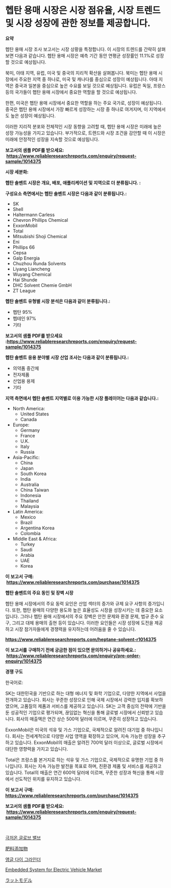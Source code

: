 <p><h1>헵탄 용매 시장은 시장 점유율, 시장 트렌드 및 시장 성장에 관한 정보를 제공합니다.</h1></p><p><strong>요약</strong></p>
<p><p>헵탄 용매 시장 조사 보고서는 시장 상황을 특정합니다. 이 시장의 트렌드를 간략히 살펴보면 다음과 같습니다. 헵탄 용매 시장은 예측 기간 동안 연평균 성장률인 11.1%로 성장할 것으로 예상됩니다. </p><p>북미, 아태 지역, 유럽, 미국 및 중국의 지리적 확산을 살펴봅니다. 북미는 헵탄 용매 시장에서 주요한 지역 중 하나로, 미국 및 캐나다를 중심으로 성장이 예상됩니다. 아태 지역은 중국과 일본을 중심으로 높은 수요를 보일 것으로 예상됩니다. 유럽은 독일, 프랑스 등의 국가들이 헵탄 용매 시장에서 중요한 역할을 할 것으로 예상됩니다.</p><p>한편, 미국은 헵탄 용매 시장에서 중요한 역할을 하는 주요 국가로, 성장이 예상됩니다. 중국은 헵탄 용매 시장에서 가장 빠르게 성장하는 시장 중 하나로 여겨지며, 이 지역에서도 높은 성장이 예상됩니다.</p><p>이러한 지리적 분포와 전체적인 시장 동향을 고려할 때, 헵탄 용매 시장은 미래에 높은 성장 가능성을 가지고 있습니다. 부가적으로, 트렌드와 시장 조건을 감안할 때 이 시장은 미래에 안정적인 성장을 지속할 것으로 예상됩니다.</p></p>
<p><strong>보고서의 샘플 PDF를 받으세요: &nbsp;<a href="https://www.reliableresearchreports.com/enquiry/request-sample/1014375">https://www.reliableresearchreports.com/enquiry/request-sample/1014375</a></strong></p>
<p><strong>시장 세분화:</strong></p>
<p><strong> 헵탄 솔벤트 시장은 개요, 배포, 애플리케이션 및 지역으로 더 분류됩니다. :</strong></p>
<p><strong>구성요소 측면에서는 헵탄 솔벤트 시장은 다음과 같이 분류됩니다.:</strong></p>
<p><ul><li>SK</li><li>Shell</li><li>Haltermann Carless</li><li>Chevron Phillips Chemical</li><li>ExxonMobil</li><li>Total</li><li>Mitsubishi Shoji Chemical</li><li>Eni</li><li>Phillips 66</li><li>Cepsa</li><li>Galp Energia</li><li>Chuzhou Runda Solvents</li><li>Liyang Liancheng</li><li>Wuyang Chemical</li><li>Hai Shunde</li><li>DHC Solvent Chemie GmbH</li><li>ZT League</li></ul></p>
<p><strong> 헵탄 솔벤트 유형별 시장 분석은 다음과 같이 분류됩니다.:</strong></p>
<p><ul><li>헵탄 95%</li><li>헵테인 97%</li><li>기타</li></ul></p>
<p><strong>보고서의 샘플 PDF를 받으세요 :<a href="https://www.reliableresearchreports.com/enquiry/request-sample/1014375">https://www.reliableresearchreports.com/enquiry/request-sample/1014375</a></strong></p>
<p><strong> 헵탄 솔벤트 응용 분야별 시장 산업 조사는 다음과 같이 분류됩니다.:</strong></p>
<p><ul><li>의약품 중간체</li><li>전자제품</li><li>산업용 용제</li><li>기타</li></ul></p>
<p><strong>지역 측면에서 헵탄 솔벤트 지역별로 이용 가능한 시장 플레이어는 다음과 같습니다.:</strong></p>
<p><ul>
    <li>
        North America:
        <ul>
            <li>United States</li>
            <li>Canada</li>
        </ul>
    </li>
    <li>
        Europe:
        <ul>
            <li>Germany</li>
            <li>France</li>
            <li>U.K.</li>
            <li>Italy</li>
            <li>Russia</li>
        </ul>
    </li>
    <li>
        Asia-Pacific:
        <ul>
            <li>China</li>
            <li>Japan</li>
            <li>South Korea</li>
            <li>India</li>
            <li>Australia</li>
            <li>China Taiwan</li>
            <li>Indonesia</li>
            <li>Thailand</li>
            <li>Malaysia</li>
        </ul>
    </li>
    <li>
        Latin America:
        <ul>
            <li>Mexico</li>
            <li>Brazil</li>
            <li>Argentina Korea</li>
            <li>Colombia</li>
        </ul>
    </li>
    <li>
        Middle East & Africa:
        <ul>
            <li>Turkey</li>
            <li>Saudi</li>
            <li>Arabia</li>
            <li>UAE</li>
            <li>Korea</li>
        </ul>
    </li>
    </ul></p>
<p><strong>이 보고서 구매: &nbsp;<a href="https://www.reliableresearchreports.com/purchase/1014375">https://www.reliableresearchreports.com/purchase/1014375</a></strong></p>
<p><strong>헵탄 솔벤트의 주요 동인 및 장벽 시장</strong></p>
<p><p>헵탄 용매 시장에서의 주요 동력 요인은 산업 섹터의 증가와 규제 요구 사항의 증가입니다. 또한, 헵탄 용매의 다양한 용도와 높은 효율성도 시장을 성장시키는 데 중요한 요소입니다. 그러나 헵탄 용매 시장에서의 주요 장벽은 안전 문제와 환경 문제, 법규 준수 요구, 그리고 대체 용매의 출현 등이 있습니다. 이러한 요인들은 시장 성장에 도전을 제공하고 시장 참가자들에게 경쟁력을 유지하는데 어려움을 줄 수 있습니다.</p></p>
<p><strong><a href="https://www.reliableresearchreports.com/heptane-solvent-r1014375">https://www.reliableresearchreports.com/heptane-solvent-r1014375</a></strong></p>
<p><strong>이 보고서를 구매하기 전에 궁금한 점이 있으면 문의하거나 공유하세요.: &nbsp;<a href="https://www.reliableresearchreports.com/enquiry/pre-order-enquiry/1014375">https://www.reliableresearchreports.com/enquiry/pre-order-enquiry/1014375</a></strong></p>
<p><strong>경쟁 구도</strong></p>
<p><p>한국어로:</p><p>SK는 대한민국을 기반으로 하는 대형 에너지 및 화학 기업으로, 다양한 지역에서 사업을 전개하고 있습니다. 회사는 꾸준한 성장으로 인해 국제 시장에서 강력한 입지를 확보하였으며, 고품질의 제품과 서비스를 제공하고 있습니다. SK는 고객 중심의 전략에 기반을 둔 성공적인 기업으로 평가되며, 끊임없는 혁신을 통해 글로벌 시장에서 신뢰받고 있습니다. 회사의 매출액은 연간 상슨 500억 달러에 이르며, 꾸준히 성장하고 있습니다.</p><p>ExxonMobil은 미국의 석유 및 가스 기업으로, 국제적으로 알려진 대기업 중 하나입니다. 회사는 전세계적으로 다양한 사업 영역을 확장하고 있으며, 지속 가능한 성장을 추구하고 있습니다. ExxonMobil의 매출은 알려진 700억 달러 이상으로, 글로벌 시장에서 대단한 영향력을 가지고 있습니다.</p><p>Total은 프랑스를 본거지로 하는 석유 및 가스 기업으로, 국제적으로 유명한 기업 중 하나입니다. 회사는 지속 가능한 발전을 목표로 하며, 친환경 제품 및 서비스를 제공하고 있습니다. Total의 매출은 연간 600억 달러에 이르며, 꾸준한 성장과 혁신을 통해 시장에서 선도적인 위치를 유지하고 있습니다.</p></p>
<p><strong>이 보고서 구매: &nbsp; <a href="https://www.reliableresearchreports.com/purchase/1014375">https://www.reliableresearchreports.com/purchase/1014375</a></strong></p>
<p><strong>보고서의 샘플 PDF를 받으세요: &nbsp;<a href="https://www.reliableresearchreports.com/enquiry/request-sample/1014375">https://www.reliableresearchreports.com/enquiry/request-sample/1014375</a></strong><strong></strong></p>
<p>&nbsp;</p>
<p><p><a href="https://medium.com/@leeusso5656/%EC%8B%A0%ED%8C%90%EC%9D%8C-%EA%B5%AC%EA%B4%80%EA%B5%AC%EB%AC%B8-%EC%8B%9C%EC%9E%A5-%EC%84%B1%EA%B3%B5%EC%A0%81%EC%9D%B8-%EB%B9%84%EC%A6%88%EB%8B%88%EC%8A%A4-%EC%A0%84%EB%9E%B5%EC%9D%98-%EC%97%B4%EC%87%A0-2031%EB%85%84%EA%B9%8C%EC%A7%80-%EC%98%88%EC%B8%A1-316cd179691f">극저온 글로브 밸브</a></p><p><a href="https://medium.com/@elihomenick1943/%E8%82%A5%E6%96%99%E6%B7%BB%E5%8A%A0%E5%89%A4%E5%B8%82%E5%A0%B4%E3%81%AF-%E5%B8%82%E5%A0%B4%E3%82%B7%E3%82%A7%E3%82%A2-%E3%82%B5%E3%82%A4%E3%82%BA-%E3%81%8A%E3%82%88%E3%81%B32031%E5%B9%B4%E3%81%BE%E3%81%A7%E3%81%AE%E4%BA%88%E6%B8%AC%E3%81%AB%E7%84%A6%E7%82%B9%E3%82%92%E5%BD%93%E3%81%A6%E3%81%A6%E3%81%84%E3%81%BE%E3%81%99-986a356bab0a">肥料添加物</a></p><p><a href="https://medium.com/@honeypie6456/%EA%B0%81%EB%8F%84-%EB%8B%A4%EC%9D%B4-%EA%B7%B8%EB%9D%BC%EC%9D%B8%EB%8D%94-%EC%8B%9C%EC%9E%A5-%EA%B7%9C%EB%AA%A8-%EC%8B%9C%EC%9E%A5-%EC%A0%84%EB%A7%9D-%EB%B0%8F-%EC%8B%9C%EC%9E%A5-%EC%98%88%EC%B8%A1-2024%EB%85%84%EB%B6%80%ED%84%B0-2031%EB%85%84%EA%B9%8C%EC%A7%80-c0eb04875450">앵글 다이 그라인더</a></p><p><a href="https://github.com/GroverBarry/Market-Research-Report-List-4/blob/main/embedded-system-for-electric-vehicle-market.md">Embedded System for Electric Vehicle Market</a></p><p><a href="https://medium.com/@lucasrandall2020/%E3%83%A9%E3%83%83%E3%83%88%E3%83%A2%E3%83%87%E3%83%AB%E5%B8%82%E5%A0%B4%E5%B1%95%E6%9C%9B-%E6%A5%AD%E7%95%8C%E6%A6%82%E8%A6%81%E3%81%A8%E4%BA%88%E6%B8%AC-2024%E5%B9%B4%E3%81%8B%E3%82%892031%E5%B9%B4%E3%81%BE%E3%81%A7-2025d97c415e">ラットモデル</a></p></p>